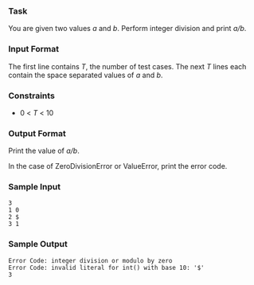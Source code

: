 ### Task

You are given two values *a* and *b*. 
Perform integer division and print *a/b*.

### Input Format

The first line contains *T*, the number of test cases. 
The next *T* lines each contain the space separated values of *a* and *b*.

### Constraints
* 0 < *T* < 10

### Output Format

Print the value of *a/b*.

In the case of ZeroDivisionError or ValueError, print the error code.

### Sample Input
```
3
1 0
2 $
3 1
```
### Sample Output
```
Error Code: integer division or modulo by zero
Error Code: invalid literal for int() with base 10: '$'
3
```
